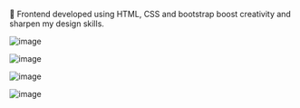 🎨 Frontend developed using HTML, CSS and bootstrap boost creativity and sharpen my design skills.

![image](https://github.com/user-attachments/assets/1556b0c2-acaf-4940-b5c0-625ce6a36a3a)

![image](https://github.com/user-attachments/assets/e7c4a588-6ce9-4956-b646-edd2667b5760)

![image](https://github.com/user-attachments/assets/925ab854-6568-440d-ab8b-f8cfb474a82e)

![image](https://github.com/user-attachments/assets/3232068e-1e3b-4cf2-8172-dcd222d4cd9c)
